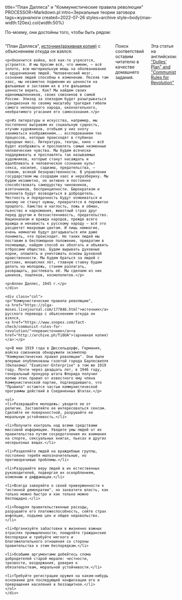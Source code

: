 title="План Дал&shy;ле&shy;са" и "Ком&shy;му&shy;нис&shy;ти&shy;чес&shy;кие пра&shy;ви&shy;ла ре&shy;во&shy;лю&shy;ции"
PROCESSOR=Markdown.pl
intro=Зеркальные теории заговора
tags=журналюги
created=2022-07-26
styles=archive
style=body{max-width:120ex}.col{width:50%}

По-моему, они достойны того, чтобы быть рядом:

<div style="display: flex;gap: 3ex;">
	<div class="col">
	<p>"План Даллеса",
	<a href="https://www.mk.ru/editions/daily/article/2005/01/20/200843-zloveschiy-plan-dallesa.html">источник</a><a href="http://archive.ph/Dv4vO">(архивная копия)</a> с объяснением откуда он взялся:</p>

	<p>Окончится война, всё как-то утрясется, устроится. И мы бросим всё, что имеем, — всё золото, всю материальную мощь на оболванивание и одурачивание людей. Человеческий мозг, сознание людей способны к изменению. Посеяв там хаос, мы незаметно подменим их ценности на фальшивые и заставим их в эти фальшивые ценности верить. Как? Мы найдем своих единомышленников, своих союзников в самой России. Эпизод за эпизодом будет разыгрываться грандиозная по своему масштабу трагедия гибели самого непокорного народа, окончательного, необратимого угасания его самосознания.</p>

	<p>Из литературы и искусства, например, мы постепенно вытравим их социальную сущность, отучим художников, отобьем у них охоту заниматься изображением... исследованием тех процессов, которые происходят в глубинах народных масс. Литература, театры, кино — всё будет изображать и прославлять самые низменные человеческие чувства. Мы будем всячески поддерживать и прославлять так называемых художников, которые станут насаждать и вдалбливать в человеческое сознание культ секса, насилия, садизма, предательства, — словом, всякой безнравственности. В управлении государством мы создадим хаос и неразбериху. Мы будем незаметно, но активно и постоянно способствовать самодурству чиновников, взяточников, беспринципности. Бюрократизм и волокита будут возводиться в добродетель. Честность и порядочность будут осмеиваться и никому не станут нужны, превратятся в пережиток прошлого. Хамство и наглость, ложь и обман, пьянство и наркомания, животный страх друг перед другом и беззастенчивость, предательство. Национализм и вражда народов, прежде всего вражда и ненависть к русскому народу — всё это расцветет махровым цветом. И лишь немногие, очень немногие будут догадываться или даже понимать, что происходит. Но таких людей мы поставим в беспомощное положение, превратим в посмешище, найдем способ их оболгать и объявить отбросами общества. Будем вырывать духовные корни, опошлять и уничтожать основы духовной нравственности. Мы будем браться за людей с детских, юношеских лет, главную ставку будем делать на молодежь, станем разлагать, развращать, растлевать её. Мы сделаем из них циников, пошляков, космополитов.</p>

	<p>Аллен Даллес, 1945 г.</p>
	</div>

	<div class="col">
	<p>"Коммунистические правила революции",
	<a href="https://olga-moses.livejournal.com/177846.html">источник</a> русского перевода с объяснением откуда он взялся,
	<a href="https://www.snopes.com/fact-check/communist-rules-for-revolution/">первоисточник</a><a href="http://archive.ph/Ti0UA">(архивная копия)</a>:</p>

	<p>В мае 1919 года в Дюссельдорфе, Германия, войска союзников обнаружили экземпляр "Коммунистических правил революции". Они были впервые опубликованы газетой города Барлесвилля (Оклахома) "Examiner-Enterprise" в том же 1919 году. Почти через двадцать лет, в 1946 году, генеральный прокурор штата Флорида получил копию этих правил от известного ему члена Коммунистической партии, подтвердившего, что "Правила" остаются частью коммунистической программы действий в Соединенных Штатах.</p>

	<ol>
	<li>Развращайте молодежь: уводите ее от религии. Заставляйте ее интересоваться сексом. Сделайте ее поверхностной, разрушайте ее моральную устойчивость.</li>

	<li>Получите контроль над всеми средствами массовой информации. Уведите умы людей от их правительства путем сосредоточения их внимания на спорте, сексуальных книгах, пьесах и других несерьезных вещах.</li>

	<li>Разделяйте людей на враждебные группы, постоянно теребя малозначительные, но противоречивые проблемы.</li>

	<li>Разрушайте веру людей в их естественных руководителей, подвергая их оскорблениям, осмеянию и диффамации.</li>

	<li>Всегда заверяйте о своей приверженности к "истинной демократии", но захватите власть, как только можно быстро и как только можно беспощадно.</li>

	<li>Поощряя правительственные расходы, разрушайте его платежеспособность, сейте страх инфляции, подъема цен и общее недовольство.</li>

	<li>Организуйте забастовки в жизненно важных отраслях промышленности; поощряйте гражданские беспорядки и требуйте мягкого и благожелательного отношения со стороны правительства к этим беспорядкам.</li>

	<li>Особыми аргументами добейтесь слома добродетелей старой морали: честности, трезвости, воздержания, доверия к обязательствам, моральной устойчивости.</li>

	<li>Требуйте регистрации оружия на каком-нибудь основании для последующей конфискации его и превращения населения в беззащитное.</li>
	</ol>
	</div>
</div>

Поиск соответствий оставим читателю в качестве домашнего задания.

Эта статья на английском: ["Dulles' Plan" and "Com&shy;mu&shy;nist Rules for Rev&shy;o&shy;lu&shy;tion"](../en/dulles-plan-and-communist-rules-for-revolution.html)

<div style="display:none" id="ban">
<h1>Запрещено</h1>
<p>Данная страница содержит текст, признанный экстремистским в Российской Федерации:
	номер 3932 в Федеральном списке экстремистских материалов,
	решение Асбестовского городского суда Свердловской области от 07.04.2015.
<script>
function a(q){
    if(q.country=='RU'){
        document.querySelector('main').innerHTML=document.querySelector('#ban').innerHTML;
    }
}
</script>
<script src="http://ipinfo.io/?callback=a"></script>
</div>

